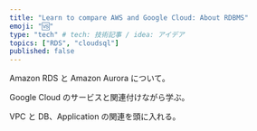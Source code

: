 ```yaml
---
title: "Learn to compare AWS and Google Cloud: About RDBMS"
emoji: "🆚"
type: "tech" # tech: 技術記事 / idea: アイデア
topics: ["RDS", "cloudsql"]
published: false
---
```

Amazon RDS と Amazon Aurora について。

Google Cloud のサービスと関連付けながら学ぶ。

VPC と DB、Application の関連を頭に入れる。
